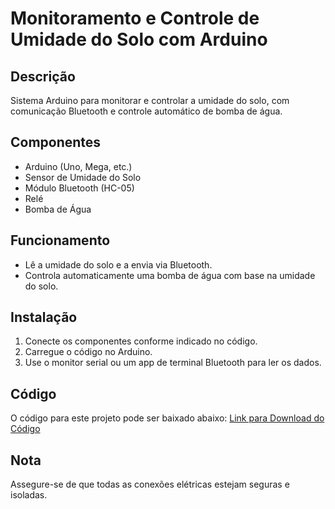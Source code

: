 
# Monitoramento e Controle de Umidade do Solo com Arduino

## Descrição
Sistema Arduino para monitorar e controlar a umidade do solo, com comunicação Bluetooth e controle automático de bomba de água.

## Componentes
- Arduino (Uno, Mega, etc.)
- Sensor de Umidade do Solo
- Módulo Bluetooth (HC-05)
- Relé
- Bomba de Água

## Funcionamento
- Lê a umidade do solo e a envia via Bluetooth.
- Controla automaticamente uma bomba de água com base na umidade do solo.

## Instalação
1. Conecte os componentes conforme indicado no código.
2. Carregue o código no Arduino.
3. Use o monitor serial ou um app de terminal Bluetooth para ler os dados.

## Código
O código para este projeto pode ser baixado abaixo:
[Link para Download do Código](#)

## Nota
Assegure-se de que todas as conexões elétricas estejam seguras e isoladas.
